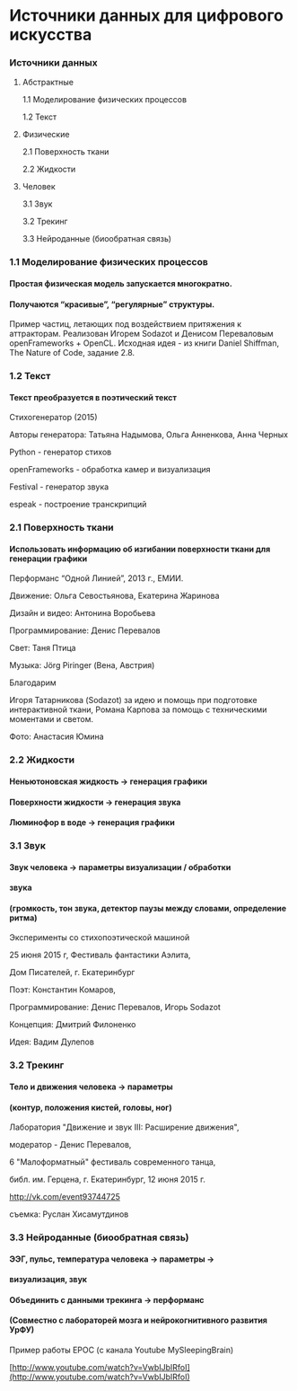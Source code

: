 # Источники данных для цифрового искусства

### Источники данных

1. Абстрактные

      1.1 Моделирование физических процессов

      1.2 Текст

2. Физические

      2.1 Поверхность ткани

      2.2 Жидкости

3. Человек

      3.1 Звук

      3.2 Трекинг

      3.3 Нейроданные \(биообратная связь\)

### 1.1 Моделирование физических процессов

#### Простая физическая модель запускается многократно.

#### Получаются “красивые”, “регулярные” структуры.

Пример частиц, летающих под воздействием притяжения к аттракторам. Реализован Игорем Sodazot и Денисом Переваловым openFrameworks + OpenCL. Исходная идея - из книги Daniel Shiffman, The Nature of Code, задание 2.8.

### 1.2 Текст

#### Текст преобразуется в поэтический текст

Стихогенератор \(2015\)

Авторы генератора: Татьяна Надымова, Ольга Анненкова, Анна Черных

Python - генератор стихов

openFrameworks - обработка камер и визуализация

Festival - генератор звука

espeak - построение транскрипций

### 2.1 Поверхность ткани

#### Использовать информацию об изгибании поверхности ткани для генерации графики

Перформанс “Одной Линией”, 2013 г., ЕМИИ.

Движение: Ольга Севостьянова, Екатерина Жаринова

Дизайн и видео: Антонина Воробьева

Программирование: Денис Перевалов

Свет: Таня Птица

Музыка: Jörg Piringer \(Вена, Австрия\)

Благодарим

Игоря Татарникова \(Sodazot\) за идею и помощь при подготовке интерактивной ткани, Романа Карпова за помощь с техническими моментами и светом.

Фото: Анастасия Юмина

### 2.2 Жидкости

#### Неньютоновская жидкость → генерация графики

#### Поверхности жидкости → генерация звука

#### Люминофор в воде → генерация графики

### 3.1 Звук

#### Звук человека → параметры визуализации / обработки 

####                               звука

#### \(громкость, тон звука, детектор паузы между словами, определение ритма\)



Эксперименты со стихопоэтической машиной

25 июня 2015 г, Фестиваль фантастики Аэлита, 

Дом Писателей, г. Екатеринбург



Поэт: Константин Комаров,

Программирование: Денис Перевалов, Игорь Sodazot

Концепция: Дмитрий Филоненко

Идея: Вадим Дулепов

### 3.2 Трекинг

#### Тело и движения человека → параметры

#### \(контур, положения кистей, головы, ног\)



Лаборатория "Движение и звук III: Расширение движения",

модератор - Денис Перевалов,

6 "Малоформатный" фестиваль современного танца,

библ. им. Герцена, г. Екатеринбург, 12 июня 2015 г.

http://vk.com/event93744725



съемка: Руслан Хисамутдинов

### 3.3 Нейроданные \(биообратная связь\)

#### ЭЭГ, пульс, температура человека → параметры →

####  визуализация, звук

#### Объединить с данными трекинга → перформанс

#### \(Совместно с лабораторей мозга и нейрокогнитивного развития УрФУ\)

Пример работы EPOC \(с канала Youtube MySleepingBrain\)

[http://www.youtube.com/watch?v=VwbIJbIRfoI](http://www.youtube.com/watch?v=VwbIJbIRfoI)

#### 









